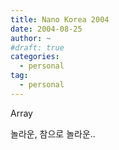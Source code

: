 ```yaml
---
title: Nano Korea 2004
date: 2004-08-25
author: ~
#draft: true
categories:
  - personal
tag:
  - personal
---
```




Array

놀라운, 참으로 놀라운..


 






